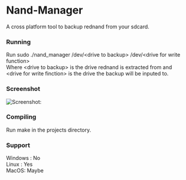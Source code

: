 # Nand-Manager  
A cross platform tool to backup rednand from your sdcard.  


### Running
Run sudo ./nand_manager /dev/<drive to backup\> /dev/<drive for write function\>  
Where <drive to backup\> is the drive rednand is extracted from and   
<drive for write finction\> is the drive the backup will be inputed to.

### Screenshot
![Screenshot: ](http://i.imgur.com/hCcDO9b.png)

### Compiling    
Run make in the projects directory.  

### Support   
Windows : No  
Linux : Yes  
MacOS: Maybe  